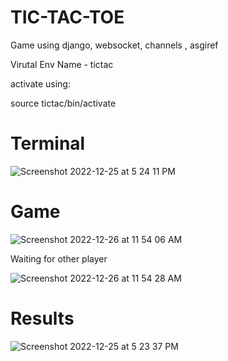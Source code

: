 # TIC-TAC-TOE

Game using django, websocket, channels , asgiref

 Virutal Env Name - tictac
 
 activate using:
 
 source tictac/bin/activate
 
 # Terminal

![Screenshot 2022-12-25 at 5 24 11 PM](https://user-images.githubusercontent.com/71853471/209516074-2ae4bc5a-7736-41ac-9d27-1905b093ee0b.png)

# Game

![Screenshot 2022-12-26 at 11 54 06 AM](https://user-images.githubusercontent.com/71853471/209516141-8e8a7ee9-725d-49c0-b34f-af84285d4458.png)


Waiting for other player

![Screenshot 2022-12-26 at 11 54 28 AM](https://user-images.githubusercontent.com/71853471/209516179-0ed28e0c-e570-468e-b5d0-4983d3622fef.png)

# Results

![Screenshot 2022-12-25 at 5 23 37 PM](https://user-images.githubusercontent.com/71853471/209516206-c605d653-965c-492a-a763-aad0e31787d3.png)
